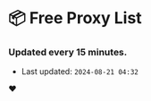 # :package: Free Proxy List
### Updated every 15 minutes.

- Last updated: `2024-08-21 04:32`

:heart:
